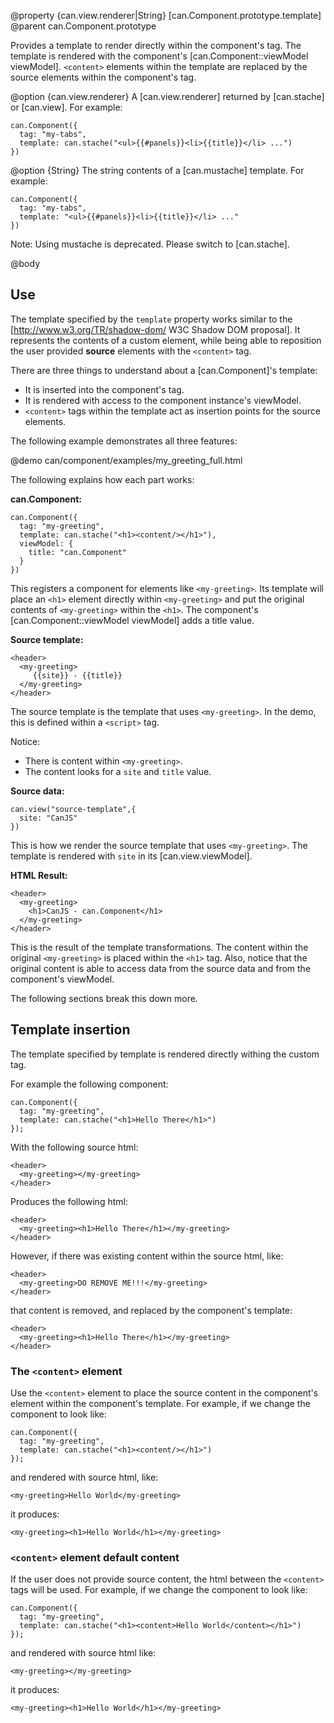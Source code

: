@property {can.view.renderer|String} [can.Component.prototype.template]
@parent can.Component.prototype

Provides a template to render directly within the component's tag. The template is rendered with the
component's [can.Component::viewModel viewModel].  `<content>` elements within the template are replaced by
the source elements within the component's tag.

@option {can.view.renderer} A [can.view.renderer] returned by [can.stache] or 
[can.view]. For example:

    can.Component({
      tag: "my-tabs",
      template: can.stache("<ul>{{#panels}}<li>{{title}}</li> ...")
    })


@option {String} The string contents of a [can.mustache] template.  For example:

    can.Component({
      tag: "my-tabs",
      template: "<ul>{{#panels}}<li>{{title}}</li> ..."
    })

Note: Using mustache is deprecated.  Please switch to [can.stache].


@body


## Use

The template specified by the `template` property works similar to 
the [http://www.w3.org/TR/shadow-dom/ W3C Shadow DOM proposal]. It represents the contents
of a custom element, while being able to reposition the user provided __source__ elements
with the `<content>` tag.

There are three things to understand about a [can.Component]'s template:

 - It is inserted into the component's tag.
 - It is rendered with access to the component instance's viewModel.
 - `<content>` tags within the template act as insertion points for the source elements.

The following example demonstrates all three features:

@demo can/component/examples/my_greeting_full.html

The following explains how each part works:

__can.Component:__

    can.Component({
      tag: "my-greeting",
      template: can.stache("<h1><content/></h1>"),
      viewModel: {
        title: "can.Component"
      }
    })

This registers a component for elements like `<my-greeting>`. Its template
will place an `<h1>` element directly within `<my-greeting>` and put
the original contents of `<my-greeting>` within the `<h1>`. The component's
[can.Component::viewModel viewModel] adds a title value.

__Source template:__

    <header>
      <my-greeting>
         {{site}} - {{title}}
      </my-greeting>
    </header>

The source template is the template that 
uses `<my-greeting>`.  In the demo, this is defined within a `<script>` 
tag.

Notice:

 - There is content within `<my-greeting>`.
 - The content looks for a `site` and `title` value.

__Source data:__

    can.view("source-template",{
      site: "CanJS"
    })

This is how we render the source template that uses `<my-greeting>`. The template is rendered with `site` in its [can.view.viewModel].

__HTML Result:__

    <header>
      <my-greeting>
        <h1>CanJS - can.Component</h1>
      </my-greeting>
    </header>

This is the result of the template transformations. The
content within the original `<my-greeting>` is placed within the `<h1>` 
tag.  Also, notice that the original content is able to access data from
the source data and from the component's viewModel.
 
The following sections break this down more.


## Template insertion

The template specified by template is rendered directly withing the custom tag.

For example the following component:

    can.Component({
      tag: "my-greeting",
      template: can.stache("<h1>Hello There</h1>")
    });

With the following source html:

    <header>
      <my-greeting></my-greeting>
    </header>

Produces the following html:

    <header>
      <my-greeting><h1>Hello There</h1></my-greeting>
    </header>

However, if there was existing content within the source html, like:

    <header>
      <my-greeting>DO REMOVE ME!!!</my-greeting>
    </header>

that content is removed, and replaced by the component's template:

    <header>
      <my-greeting><h1>Hello There</h1></my-greeting>
    </header>

### The `<content>` element

Use the `<content>` element to place the source content in the 
component's element within the component's 
template. For example, if we change the component to look like:

    can.Component({
      tag: "my-greeting",
      template: can.stache("<h1><content/></h1>")
    });

and rendered with source html, like:

    <my-greeting>Hello World</my-greeting>

it produces:

    <my-greeting><h1>Hello World</h1></my-greeting>

### `<content>` element default content

If the user does not provide source content, the html 
between the `<content>` tags will be used. For example, if we 
change the component to look like:

    can.Component({
      tag: "my-greeting",
      template: can.stache("<h1><content>Hello World</content></h1>")
    });

and rendered with source html like:

    <my-greeting></my-greeting>

it produces:

    <my-greeting><h1>Hello World</h1></my-greeting>


